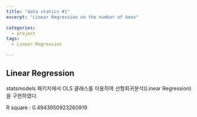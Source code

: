 ```yaml
---
title: "data statics #1"
excerpt: "Linear Regression on the number of bees"

categories:
  - project
tags:
  - Linear Regression

---
```


## Linear Regression
statsmodels 패키지에서 OLS 클래스를 이용하여 선형회귀분석(Linear Regression)을 구현하였다.

R square : 0.4943950923260919






